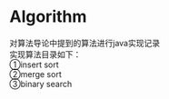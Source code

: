 # Algorithm
对算法导论中提到的算法进行java实现记录</br>
实现算法目录如下：</br>
①insert sort</br>
②merge sort</br>
③binary search</br>

